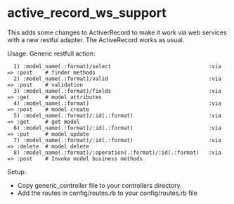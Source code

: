 active_record_ws_support
========================
This adds some changes to ActiverRecord to make it work via web services with a new restful adapter. The ActiveRecord works as usual.

Usage:
  Generic restfull action:
  
      1) :model_name(.:format)/select                               :via => :post    # finder methods
      2) :model_name(.:format)/valid                                :via => :post    # validation
      3) :model_name(.:format)/fields                               :via => :get     # model attributes
      4) :model_name(.:format)                                      :via => :post    # model create
      5) :model_name(.:format)/:id(.:format)                        :via => :get     # get model
      6) :model_name(.:format)/:id(.:format)                        :via => :put     # model update
      7) :model_name(.:format)/:id(.:format)                        :via => :delete  # model delete
      8) :model_name(.:format)/:operation(.:format)/:id(.:format)   :via => :post    # Invoke model business methods
      
Setup:
 - Copy generic_controller file to your controllers directory.
 - Add the routes in config/routes.rb to your config/routes.rb file

